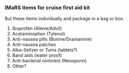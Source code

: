 ### IMaRS items for cruise first aid kit

But these items individually and package in a bag or box.

1. Ibuprofen (Alleve/Advil)
2. Acetaminophen (Tylenol)
3. Anti-nausea pills (Bonine/Dramamine)
4. Anti-nausea patches
5. Alka-Seltzer or Tums (tablets?)
6. Band aids (water proof)
7. Anti-bacterial ointment (Neosporin)
8. Other?
